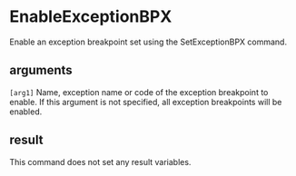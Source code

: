 # EnableExceptionBPX

Enable an exception breakpoint set using the SetExceptionBPX command.

## arguments

`[arg1]` Name, exception name or code of the exception breakpoint to enable. If this argument is not specified, all exception breakpoints will be enabled.

## result

This command does not set any result variables.
